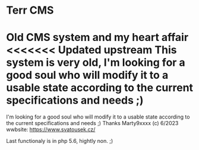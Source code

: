 # Terr CMS
 Old CMS system and my heart affair
<<<<<<< Updated upstream
 This system is very old, I'm looking for a good soul who will modify it to a usable state according to the current specifications and needs ;)
=======
 I'm looking for a good soul who will modify it to a usable state according to the current specifications and needs ;)
 Thanks Marty9xxxx (c) 6/2023
 wwbsite: https://www.svatousek.cz/

Last functionaly is in php 5.6, hightly non. ;)
